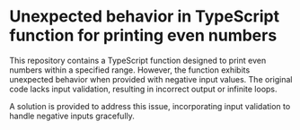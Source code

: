 # Unexpected behavior in TypeScript function for printing even numbers

This repository contains a TypeScript function designed to print even numbers within a specified range. However, the function exhibits unexpected behavior when provided with negative input values.  The original code lacks input validation, resulting in incorrect output or infinite loops.

A solution is provided to address this issue, incorporating input validation to handle negative inputs gracefully.
